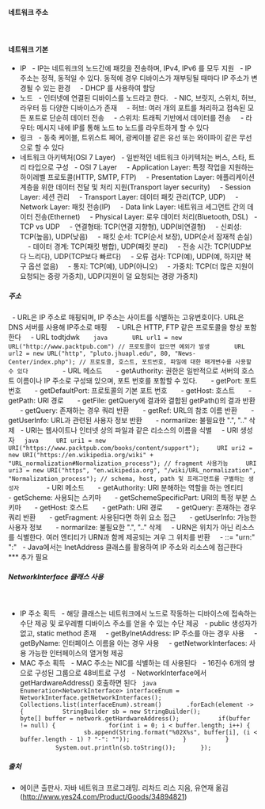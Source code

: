 #### 네트워크 주소
 
#### 네트워크 기본
- IP
  - IP는 네트워크의 노드간에 패킷을 전송하며, IPv4, IPv6 를 모두 지원
  - IP 주소는 정적, 동적일 수 있다. 동적에 경우 디바이스가 재부팅될 때마다 IP 주소가 변경될 수 있는 환경
    - DHCP 를 사용하여 할당
 
- 노드
  - 인터넷에 연결된 디바이스를 노드라고 한다.
  - NIC, 브릿지, 스위치, 허브, 라우터 등 다양한 디바이스가 존재
    - 허브: 여러 개의 포트를 처리하고 접속된 모든 포트로 단순히 데이터 전송
    - 스위치: 트래픽 기반에서 데이터를 전송
    - 라우터: 메시지 내에 IP를 통해 노드 to 노드를 라우트하게 할 수 있다
 
- 링크
  - 동축 케이블, 트위스트 페어, 광케이블 같은 유선 또는 와이파이 같은 무선으로 할 수 있다
 
- 네트워크 아키텍처(OSI 7 Layer)
  - 일반적인 네트워크 아키텍처는 버스, 스타, 트리 타입으로 구성
  - OSI 7 Layer
    - Application Layer: 특정 작업을 지원하는 하이레벨 프로토콜(HTTP, SMTP, FTP)
    - Presentation Layer: 애플리케이션 계층을 위한 데이터 전달 및 처리 지원(Transport layer security)
    - Session Layer: 세션 관리
    - Transport Layer: 데이터 패킷 관리(TCP, UDP)
    - Network Layer: 패킷 전송(IP)
    - Data link Layer: 네트워크 세그먼트 간의 데이터 전송(Ethernet)
    - Physical Layer: 로우 데이터 처리(Bluetooth, DSL)
  - TCP vs UDP
    - 연결형태: TCP(연결 지향형), UDP(비연결형)
    - 신뢰성: TCP(높음), UDP(낮음)
    - 패킷 순서: TCP(순서 보장), UDP(순서 잠재적 손실)
    - 데이터 경계: TCP(패킷 병합), UDP(패킷 분리)
    - 전송 시간: TCP(UDP보다 느리다), UDP(TCP보다 빠르다)
    - 오류 검사: TCP(예), UDP(예, 하지만 복구 옵션 없음)
    - 통지: TCP(예), UDP(아니오)
    - 가중치: TCP(더 많은 지원이 요청되는 중량 가중치), UDP(지원이 덜 요청되는 경량 가중치)
    
##### 주소
  - URL은 IP 주소로 매핑되며, IP 주소는 사이트를 식별하는 고유번호이다. URL은 DNS 서버를 사용해 IP주소로 매핑
    - URL은 HTTP, FTP 같은 프로토콜을 항상 포함한다
    - URL todtjdwk
      ```java
      URL url1 = new URL("http://www.packtpub.com") // 프로토콜이 없으면 예외가 발생
      URL url2 = new URL("http", "pluto.jhuapl.edu", 80, "News-Center/index.php"); // 프로토콜, 호스트, 포트번호, 파일에 대한 매개변수를 사용할 수 있다
      ```
    - URL 메소드
      - getAuthority: 권한은 일반적으로 서버의 호스트 이름이나 IP 주소로 구성돼 있으며, 포트 번호를 포함할 수 있다.
      - getPort: 포트번호
      - getDefaultPort: 프로토콜의 기본 포트 번호
      - getHost: 호스트
      - getPath: URI 경로
      - getFile: getQuery에 결과와 결합된 getPath()의 결과 반환
      - getQuery: 존재하는 경우 쿼리 반환
      - getRef: URL의 참조 이름 반환
      - getUserInfo: URL과 관련된 사용자 정보 반환
      - normarilze: 불필요한 ".", ".." 삭제
  - URI는 웹사이트나 인터넷 상의 파일과 같은 리소스의 이름을 식별
    - URI 생성자
    ```java
    URI uri1 = new URI("https://www.packtpub.com/books/content/support");
    URI uri2 = new URI("https://en.wikipedia.org/wiki" + "URL_normalization#Normalization_process"); // fragment 사용가능
    URI uri3 = new URI("https", "en.wikipedia.org", "/wiki/URL_normalization", "Normalization_process"); // schema, host, path 및 프래그먼트를 구별하는 생성자
    ```
    - URI 메소드
      - getAuthority: URI 분해하는 역할을 하는 엔티티
      - getScheme: 사용되는 스키마
      - getSchemeSpecificPart: URI의 특정 부분 스키마
      - getHost: 호스트
      - getPath: URI 경로
      - getQuery: 존재하는 경우 쿼리 반환
      - getFragment: 사용된다면 하위 요소 접근
      - getUserInfo: 가능한 사용자 정보
      - normarilze: 불필요한 ".", ".." 삭제
 
  - URN은 위치가 아닌 리소스를 식별한다. 여러 엔티티가 URN과 함께 제공되는 겨우 그 위치를 반환
    - <URN> ::= "urn:" <NID> ":" <NSS>
  - Java에서는 InetAddress 클래스를 활용하여 IP 주소와 리소스에 접근한다
    *** 추가 필요
 
##### NetworkInterface 클래스 사용
 
- IP 주소 획득
  - 해당 클래스는 네트워크에서 노드로 작동하는 디바이스에 접속하는 수단 제공 및 로우레벨 디바이스 주소를 얻을 수 있는 수단 제공
  - public 생성자가 없고, static method 존재
    - getByInetAddress: IP 주소를 아는 경우 사용
    - getByName: 인터페이스 이름을 아는 경우 사용
    - getNetworkInterfaces: 사용 가능한 인터페이스의 열거형 제공
 
- MAC 주소 획득
  - MAC 주소는 NIC를 식별하는 데 사용된다
  - 16진수 6개의 쌍으로 구성된 그룹으로 48비트로 구성
  - NetworkInterface에서 getHardwareAddress() 호출하면 된다
  ```java
  Enumeration<NetworkInterface> interfaceEnum = NetworkInterface.getNetworkInterfaces();
  Collections.list(interfaceEnum).stream()
      .forEach(element -> {
          StringBuilder sb = new StringBuilder();
          byte[] buffer = network.getHardwareAddress();
          if(buffer != null) {
              for(int i = 0; i < buffer.length; i++) {
                  sb.append(String.format("%02X%s", buffer[i], (i < buffer.length - 1) ? "-": ""));
              }
          }
          System.out.println(sb.toString());
      });
  ```
 
##### 출처
- 에이콘 출판사. 자바 네트워크 프로그래밍. 리차드 리스 지음, 유연재 옮김 (http://www.yes24.com/Product/Goods/34894821)
